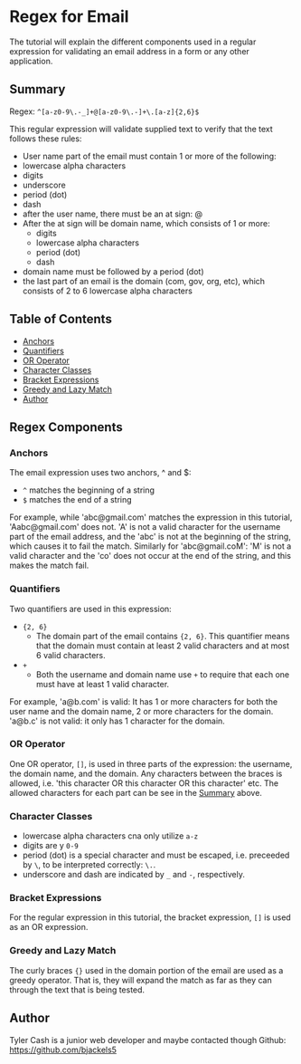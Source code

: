 # Regex for Email

The tutorial will explain the different components used in a regular expression for validating an email address in a form or any other application.

## Summary
 Regex: `^[a-z0-9\.-_]+@[a-z0-9\.-]+\.[a-z]{2,6}$`


This regular expression will validate supplied text to verify that the text follows these rules:
*  User name part of the email must contain 1 or more of the following:
  * lowercase alpha characters
  * digits
  * underscore
  * period (dot)
  * dash
* after the user name, there must be an at sign: @
* After the at sign will be  domain name, which consists of 1 or more:
  * digits
  * lowercase alpha characters
  * period (dot)
  * dash
* domain name must be followed by a period (dot)
* the last part of an email is the domain (com, gov, org, etc), which consists of 2 to 6 lowercase alpha characters

## Table of Contents

- [Anchors](#anchors)
- [Quantifiers](#quantifiers)
- [OR Operator](#or-operator)
- [Character Classes](#character-classes)
- [Bracket Expressions](#bracket-expressions)
- [Greedy and Lazy Match](#greedy-and-lazy-match)
- [Author](#author)

## Regex Components

### Anchors

The email expression uses two anchors, ^ and $:
 * `^` matches the beginning of a string
 * `$` matches the end of a string

For example, while 'abc<span>@</span>gmail.com' matches the expression in this tutorial, 'Aabc<span>@</span>gmail.com' does not. 'A' is not a valid character for the username part of the email address, and the 'abc' is not at the beginning of the string, which causes it to fail the match. Similarly for 'abc<span>@</span>gmail.coM': 'M' is not a valid character and the 'co' does not occur at the end of the string, and this makes the match fail.
 
### Quantifiers

Two quantifiers are used in this expression:
* `{2, 6}`
  * The domain part of the email contains `{2, 6}`. This quantifier means that the domain must contain at least 2 valid characters and at most 6 valid characters.
* `+`
  * Both the username and domain name use `+` to require that each one must have at least 1 valid character.

For example, 'a<span>@</span>b.com' is valid: It has 1 or more characters for both the user name and the domain name, 2 or more characters for the domain. 'a<span>@</span>b.c' is not valid: it only has 1 character for the domain.

### OR Operator

One OR operator, `[]`, is used in three parts of the expression: the username, the domain name, and the domain. Any characters between the braces is allowed, i.e. 'this character OR this character OR this character' etc. The allowed characters for each part can be see in the [Summary](#summary) above.

### Character Classes
* lowercase alpha characters cna only utilize `a-z`
* digits are y `0-9`
* period (dot) is a special character and must be escaped, i.e. preceeded by `\`, to be interpreted correctly: `\.`.
* underscore and dash are indicated by `_`  and `-`, respectively.

### Bracket Expressions
For the regular expression in this tutorial, the bracket expression, `[]` is used as an OR expression.

### Greedy and Lazy Match
The curly braces `{}` used in the domain portion of the email are used as a greedy operator. That is, they will expand the match as far as they can through the text that is being tested.

## Author
Tyler Cash is a junior web developer and maybe contacted though Github:
https://github.com/bjackels5